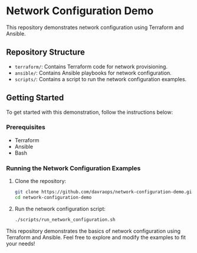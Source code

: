 # Network Configuration Demo

This repository demonstrates network configuration using Terraform and Ansible.

## Repository Structure

- `terraform/`: Contains Terraform code for network provisioning.
- `ansible/`: Contains Ansible playbooks for network configuration.
- `scripts/`: Contains a script to run the network configuration examples.

## Getting Started

To get started with this demonstration, follow the instructions below:

### Prerequisites

- Terraform
- Ansible
- Bash

### Running the Network Configuration Examples

1. Clone the repository:
    ```sh
    git clone https://github.com/davraops/network-configuration-demo.git
    cd network-configuration-demo
    ```

2. Run the network configuration script:
    ```sh
    ./scripts/run_network_configuration.sh
    ```

This repository demonstrates the basics of network configuration using Terraform and Ansible. Feel free to explore and modify the examples to fit your needs!
